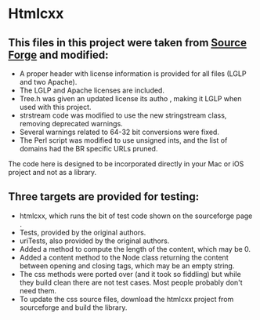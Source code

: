 # Htmlcxx

## This files in this project were taken from [Source Forge](http://htmlcxx.sourceforge.net/) and modified:

- A proper header with license information is provided for all files (LGLP and two Apache).
- The LGLP and Apache licenses are included.
- Tree.h was given an updated license its autho , making it LGLP when used with this project.
- strstream code was modified to use the new stringstream class, removing deprecated warnings.
- Several warnings related to 64-32 bit conversions were fixed.
- The Perl script was modified to use unsigned ints, and the list of domains had the BR specific URLs pruned.

The code here is designed to be incorporated directly in your Mac or iOS project and not as a library.

## Three targets are provided for testing:

- htmlcxx, which runs the bit of test code shown on the sourceforge page .
- Tests, provided by the original authors.
- uriTests, also provided by the original authors.
- Added a method to compute the length of the content, which may be 0.
- Added a content method to the Node class returning the content between opening and closing tags, which may be an empty string.
- The css methods were ported over (and it took so fiddling) but while they build clean there are not test cases. Most people probably don't need them.
- To update the css source files, download the htmlcxx project from sourceforge and build the library.
